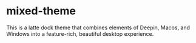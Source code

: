 # mixed-theme

This is a latte dock theme that combines elements of Deepin, Macos, and Windows into a feature-rich, beautiful desktop experience.
